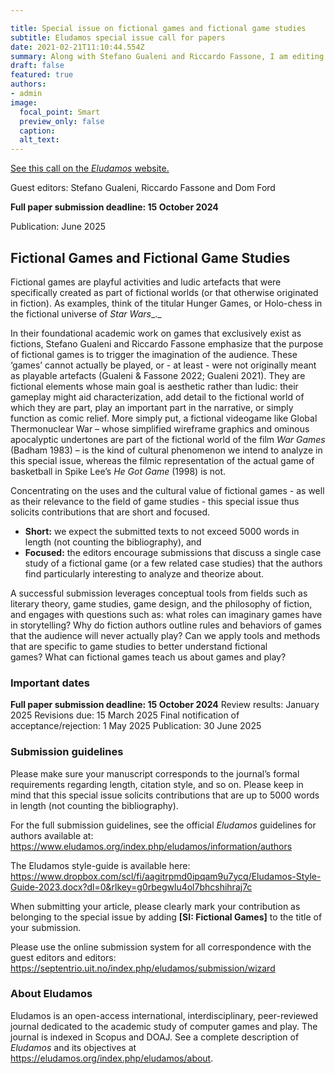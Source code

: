 ```yaml
---

title: Special issue on fictional games and fictional game studies
subtitle: Eludamos special issue call for papers
date: 2021-02-21T11:10:44.554Z
summary: Along with Stefano Gualeni and Riccardo Fassone, I am editing a special issue of Eludamos on fictional games and fictional game studies
draft: false
featured: true
authors: 
- admin
image:
  focal_point: Smart
  preview_only: false
  caption:
  alt_text:
---
```

[See this call on the _Eludamos_ website.](https://eludamos.org/index.php/eludamos/announcement/view/117)

Guest editors: Stefano Gualeni, Riccardo Fassone and Dom Ford

**Full paper submission deadline: 15 October 2024**

Publication: June 2025

## Fictional Games and Fictional Game Studies
Fictional games are playful activities and ludic artefacts that were specifically created as part of fictional worlds (or that otherwise originated in fiction). As examples, think of the titular Hunger Games, or Holo-chess in the fictional universe of _Star Wars__._ 

In their foundational academic work on games that exclusively exist as fictions, Stefano Gualeni and Riccardo Fassone emphasize that the purpose of fictional games is to trigger the imagination of the audience. These ‘games’ cannot actually be played, or - at least - were not originally meant as playable artefacts (Gualeni & Fassone 2022; Gualeni 2021). They are fictional elements whose main goal is aesthetic rather than ludic: their gameplay might aid characterization, add detail to the fictional world of which they are part, play an important part in the narrative, or simply function as comic relief. More simply put, a fictional videogame like Global Thermonuclear War – whose simplified wireframe graphics and ominous apocalyptic undertones are part of the fictional world of the film _War Games_ (Badham 1983) – is the kind of cultural phenomenon we intend to analyze in this special issue, whereas the filmic representation of the actual game of basketball in Spike Lee’s _He Got Game_ (1998) is not.

Concentrating on the uses and the cultural value of fictional games - as well as their relevance to the field of game studies - this special issue thus solicits contributions that are short and focused.

* **Short:** we expect the submitted texts to not exceed 5000 words in length (not counting the bibliography), and
* **Focused:** the editors encourage submissions that discuss a single case study of a fictional game (or a few related case studies) that the authors find particularly interesting to analyze and theorize about.

A successful submission leverages conceptual tools from fields such as literary theory, game studies, game design, and the philosophy of fiction, and engages with questions such as: what roles can imaginary games have in storytelling? Why do fiction authors outline rules and behaviors of games that the audience will never actually play? Can we apply tools and methods that are specific to game studies to better understand fictional games? What can fictional games teach us about games and play?

### Important dates
**Full paper submission deadline: 15 October 2024**
Review results: January 2025
Revisions due: 15 March 2025
Final notification of acceptance/rejection: 1 May 2025
Publication: 30 June 2025

### Submission guidelines
Please make sure your manuscript corresponds to the journal’s formal requirements regarding length, citation style, and so on. Please keep in mind that this special issue solicits contributions that are up to 5000 words in length (not counting the bibliography).

For the full submission guidelines, see the official _Eludamos_ guidelines for authors available at: https://www.eludamos.org/index.php/eludamos/information/authors

The Eludamos style-guide is available here: https://www.dropbox.com/scl/fi/aagitrpmd0ipqam9u7ycq/Eludamos-Style-Guide-2023.docx?dl=0&rlkey=g0rbegwlu4ol7bhcshihraj7c

When submitting your article, please clearly mark your contribution as belonging to the special issue by adding **\[SI: Fictional Games\]** to the title of your submission.

Please use the online submission system for all correspondence with the guest editors and editors: https://septentrio.uit.no/index.php/eludamos/submission/wizard

### About Eludamos
Eludamos is an open-access international, interdisciplinary, peer-reviewed journal dedicated to the academic study of computer games and play. The journal is indexed in Scopus and DOAJ. See a complete description of _Eludamos_ and its objectives at https://eludamos.org/index.php/eludamos/about.